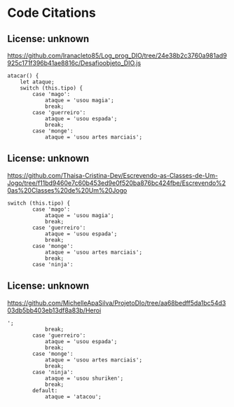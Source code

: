 # Code Citations

## License: unknown
https://github.com/lranacleto85/Log_prog_DIO/tree/24e38b2c3760a981ad9925c171f396b41ae8816c/Desafioobjeto_DIO.js

```
atacar() {
    let ataque;
    switch (this.tipo) {
        case 'mago':
            ataque = 'usou magia';
            break;
        case 'guerreiro':
            ataque = 'usou espada';
            break;
        case 'monge':
            ataque = 'usou artes marciais';
```


## License: unknown
https://github.com/Thaisa-Cristina-Dev/Escrevendo-as-Classes-de-Um-Jogo/tree/f11bd9460e7c60b453ed9e0f520ba876bc424fbe/Escrevendo%20as%20Classes%20de%20Um%20Jogo

```
switch (this.tipo) {
        case 'mago':
            ataque = 'usou magia';
            break;
        case 'guerreiro':
            ataque = 'usou espada';
            break;
        case 'monge':
            ataque = 'usou artes marciais';
            break;
        case 'ninja':
```


## License: unknown
https://github.com/MichelleApaSilva/ProjetoDIo/tree/aa68bedff5da1bc54d303db5bb403eb13df8a83b/Heroi

```
';
            break;
        case 'guerreiro':
            ataque = 'usou espada';
            break;
        case 'monge':
            ataque = 'usou artes marciais';
            break;
        case 'ninja':
            ataque = 'usou shuriken';
            break;
        default:
            ataque = 'atacou';
```

